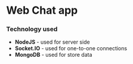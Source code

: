 # Web Chat app

### Technology used
* **NodeJS** - used for server side
* **Socket.IO** - used for one-to-one connections
* **MongoDB** - used for store data
